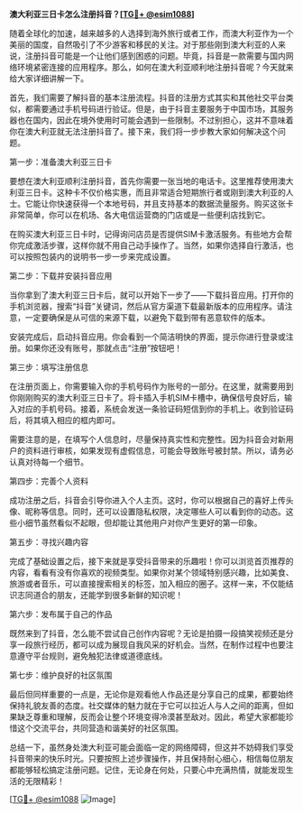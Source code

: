 **澳大利亚三日卡怎么注册抖音？[[TG💪+ @esim1088](https://t.me/s/esim1088)]**

随着全球化的加速，越来越多的人选择到海外旅行或者工作，而澳大利亚作为一个美丽的国度，自然吸引了不少游客和移民的关注。对于那些刚到澳大利亚的人来说，注册抖音可能是一个让他们感到困惑的问题。毕竟，抖音是一款需要与国内网络环境紧密连接的应用程序。那么，如何在澳大利亚顺利地注册抖音呢？今天就来给大家详细讲解一下。

首先，我们需要了解抖音的基本注册流程。抖音的注册方式其实和其他社交平台类似，都需要通过手机号码进行验证。但是，由于抖音主要服务于中国市场，其服务器也在国内，因此在境外使用时可能会遇到一些限制。不过别担心，这并不意味着你在澳大利亚就无法注册抖音了。接下来，我们将一步步教大家如何解决这个问题。

第一步：准备澳大利亚三日卡

要想在澳大利亚顺利注册抖音，首先你需要一张当地的电话卡。这里推荐使用澳大利亚三日卡。这种卡不仅价格实惠，而且非常适合短期旅行者或刚到澳大利亚的人士。它能让你快速获得一个本地号码，并且支持基本的数据流量服务。购买这张卡非常简单，你可以在机场、各大电信运营商的门店或是一些便利店找到它。

在购买澳大利亚三日卡时，记得询问店员是否提供SIM卡激活服务。有些地方会帮你完成激活步骤，这样你就不用自己动手操作了。当然，如果你选择自行激活，也可以按照包装内的说明书一步一步来完成设置。

第二步：下载并安装抖音应用

当你拿到了澳大利亚三日卡后，就可以开始下一步了——下载抖音应用。打开你的手机浏览器，搜索“抖音”关键词，然后从官方渠道下载最新版本的应用程序。请注意，一定要确保是从可信的来源下载，以避免下载到带有恶意软件的版本。

安装完成后，启动抖音应用。你会看到一个简洁明快的界面，提示你进行登录或注册。如果你还没有账号，那就点击“注册”按钮吧！

第三步：填写注册信息

在注册页面上，你需要输入你的手机号码作为账号的一部分。在这里，就需要用到你刚刚购买的澳大利亚三日卡了。将卡插入手机SIM卡槽中，确保信号良好后，输入对应的手机号码。接着，系统会发送一条验证码短信到你的手机上。收到验证码后，将其填入相应的框内即可。

需要注意的是，在填写个人信息时，尽量保持真实性和完整性。因为抖音会对新用户的资料进行审核，如果发现有虚假信息，可能会导致账号被封禁。所以，请务必认真对待每一个细节。

第四步：完善个人资料

成功注册之后，抖音会引导你进入个人主页。这时，你可以根据自己的喜好上传头像、昵称等信息。同时，还可以设置隐私权限，决定哪些人可以看到你的动态。这些小细节虽然看似不起眼，但却能让其他用户对你产生更好的第一印象。

第五步：寻找兴趣内容

完成了基础设置之后，接下来就是享受抖音带来的乐趣啦！你可以浏览首页推荐的内容，看看有没有你喜欢的视频类型。如果你对某个领域特别感兴趣，比如美食、旅游或者音乐，可以直接搜索相关的标签，加入相应的圈子。这样一来，不仅能结识志同道合的朋友，还能学到很多新鲜的知识呢！

第六步：发布属于自己的作品

既然来到了抖音，怎么能不尝试自己创作内容呢？无论是拍摄一段搞笑视频还是分享一段旅行经历，都可以成为展现自我风采的好机会。当然，在制作过程中也要注意遵守平台规则，避免触犯法律或道德底线。

第七步：维护良好的社区氛围

最后但同样重要的一点是，无论你是观看他人作品还是分享自己的成果，都要始终保持礼貌友善的态度。社交媒体的魅力就在于它可以拉近人与人之间的距离，但如果缺乏尊重和理解，反而会让整个环境变得冷漠甚至敌对。因此，希望大家都能珍惜这个交流平台，共同营造和谐美好的社区氛围。

总结一下，虽然身处澳大利亚可能会面临一定的网络障碍，但这并不妨碍我们享受抖音带来的快乐时光。只要按照上述步骤操作，并且保持耐心细心，相信每位朋友都能够轻松搞定注册问题。记住，无论身在何处，只要心中充满热情，就能发现生活的无限精彩！

[[TG💪+ @esim1088](https://t.me/s/esim1088) ![Image](https://i.postimg.cc/4NQfJmqS/Snipaste-2025-05-13-00-14-12.png)]